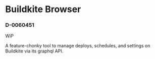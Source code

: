 # Buildkite Browser
### D-0060451

WiP

A feature-chonky tool to manage deploys, schedules, and settings on Buildkite via its graphql API.
